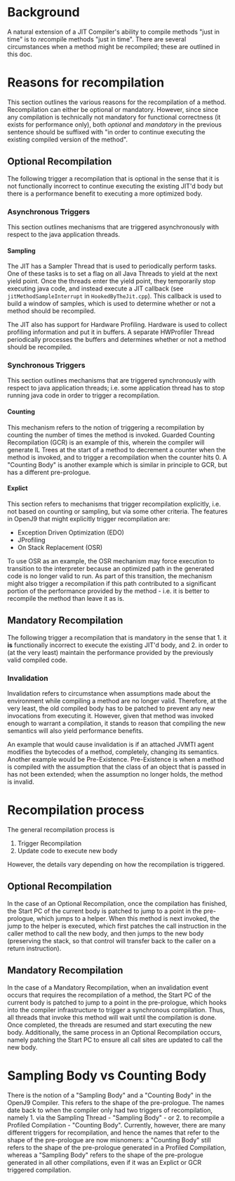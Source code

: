 <!--
Copyright (c) 2019, 2019 IBM Corp. and others

This program and the accompanying materials are made available under
the terms of the Eclipse Public License 2.0 which accompanies this
distribution and is available at https://www.eclipse.org/legal/epl-2.0/
or the Apache License, Version 2.0 which accompanies this distribution and
is available at https://www.apache.org/licenses/LICENSE-2.0.

This Source Code may also be made available under the following
Secondary Licenses when the conditions for such availability set
forth in the Eclipse Public License, v. 2.0 are satisfied: GNU
General Public License, version 2 with the GNU Classpath
Exception [1] and GNU General Public License, version 2 with the
OpenJDK Assembly Exception [2].

[1] https://www.gnu.org/software/classpath/license.html
[2] http://openjdk.java.net/legal/assembly-exception.html

SPDX-License-Identifier: EPL-2.0 OR Apache-2.0 OR GPL-2.0 WITH Classpath-exception-2.0 OR LicenseRef-GPL-2.0 WITH Assembly-exception
-->

# Background

A natural extension of a JIT Compiler's ability to compile methods "just 
in time" is to *re*compile methods "just in time". There are several 
circumstances when a method might be recompiled; these are outlined 
in this doc.

# Reasons for recompilation

This section outlines the various reasons for the
recompilation of a method. Recompilation can either be optional or 
mandatory. However, since since any compilation is technically not
mandatory for functional correctness (it exists for performance
only), both *optional* and *mandatory* in the previous sentence should
be suffixed with "in order to continue executing the existing compiled
version of the method".

## Optional Recompilation

The following trigger a recompilation that is optional in the sense that
it is not functionally incorrect to continue executing the existing JIT'd 
body but there is a performance benefit to executing a more optimized body. 

### Asynchronous Triggers

This section outlines mechanisms that are triggered asynchronously with
respect to the java application threads.

#### Sampling

The JIT has a Sampler Thread that is used to periodically perform tasks. One
of these tasks is to set a flag on all Java Threads to yield at the next 
yield point. Once the threads enter the yield point, they temporarily stop
executing java code, and instead execute a JIT callback (see 
`jitMethodSampleInterrupt` in `HookedByTheJit.cpp`). This callback is used
to build a window of samples, which is used to determine whether or not a 
method should be recompiled.

The JIT also has support for Hardware Profiling. Hardware is used to collect
profiling information and put it in buffers. A separate HWProfiler Thread
periodically processes the buffers and determines whether or not a method
should be recompiled.

### Synchronous Triggers

This section outlines mechanisms that are triggered synchronously with respect
to java application threads; i.e. some application thread has to stop running
java code in order to trigger a recompilation.

#### Counting

This mechanism refers to the notion of triggering a recompilation by counting
the number of times the method is invoked. Guarded Counting Recompilation (GCR)
is an example of this, wherein the compiler will generate IL Trees at the start 
of a method to decrement a counter when the method is invoked, and to trigger
a recompilation when the counter hits 0. A "Counting Body" is another example
which is similar in principle to GCR, but has a different pre-prologue. 

#### Explict

This section refers to mechanisms that trigger recompilation explicitly, i.e.
not based on counting or sampling, but via some other criteria. The features
in OpenJ9 that might explicitly trigger recompilation are:
* Exception Driven Optimization (EDO)
* JProfiling
* On Stack Replacement (OSR)

To use OSR as an example, the OSR mechanism may force execution to transition
to the interpreter because an optimized path in the generated code is no longer
valid to run. As part of this transition, the mechanism might also trigger a
recompilation if this path contributed to a significant portion of the 
performance provided by the method - i.e. it is better to recompile the
method than leave it as is.

## Mandatory Recompilation

The following trigger a recompilation that is mandatory in the sense
that 1. it **is** functionally incorrect to execute the existing JIT'd body,
and 2. in order to (at the very least) maintain the performance provided by 
the previously valid compiled code.

### Invalidation 

Invalidation refers to circumstance when assumptions made about the
environment while compiling a method are no longer valid. Therefore, at the 
very least, the old compiled body has to be patched to prevent any new 
invocations from executing it. However, given that method was invoked enough 
to warrant a compilation, it stands to reason that compiling the new 
semantics will also yield performance benefits.

An example that would cause invalidation is if an attached JVMTI agent 
modifies the bytecodes of a method, completely, changing its semantics.
Another example would be Pre-Existence. Pre-Existence is when a method is
compiled with the assumption that the class of an object that is passed in
has not been extended; when the assumption no longer holds, the method is 
invalid.

# Recompilation process

The general recompilation process is
1. Trigger Recompilation
2. Update code to execute new body

However, the details vary depending on how the recompilation is triggered.

## Optional Recompilation

In the case of an Optional Recompilation, once the compilation has finished,
the Start PC of the current body is patched to jump to a point in the 
pre-prologue, which jumps to a helper. When this method is next invoked, the
jump to the helper is executed, which first patches the call
instruction in the caller method to call the new body,
and then jumps to the new body (preserving the stack, so that
control will transfer back to the caller on a return instruction). 

## Mandatory Recompilation

In the case of a Mandatory Recompilation, when an invalidation event occurs
that requires the recompilation of a method, the Start PC of the current body
is patched to jump to a point in the pre-prologue, which hooks into the 
compiler infrastructure to trigger a synchronous compilation. Thus, all threads
that invoke this method will wait until the compilation is done. Once completed,
the threads are resumed and start executing the new body. Additionally, the same
process in an Optional Recompilation occurs, namely patching the Start PC to 
ensure all call sites are updated to call the new body.


# Sampling Body vs Counting Body

There is the notion of a "Sampling Body" and a "Counting Body" in the OpenJ9 
Compiler. This refers to the shape of the pre-prologue. The names date back to
when the compiler only had two triggers of recompilation, namely 1. via the
Sampling Thread - "Sampling Body" - or 2. to recompile a Profiled Compilation - 
"Counting Body". Currently, however, there are many different triggers for 
recompilation, and hence the names that refer to the shape of the pre-prologue
are now misnomers: a "Counting Body" still refers to the shape of the pre-prologue 
generated in a Profiled Compilation, whereas a "Sampling Body" refers to the
shape of the pre-prologue generated in all other compilations, even if it was 
an Explict or GCR triggered compilation.
